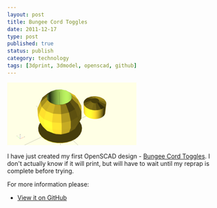 ```yaml
--- 
layout: post 
title: Bungee Cord Toggles
date: 2011-12-17
type: post 
published: true 
status: publish
category: technology
tags: [3dprint, 3dmodel, openscad, github]
---
```


<a href="/assets/toggle.png"><img src="/assets/toggle_300.png" class="image-right" alt="Bungee Cord Toggles"></a>

I have just created my first OpenSCAD design - 
[Bungee Cord Toggles](https://github.com/chrisjrob/toggle/blob/master/toggle-dbl.stl). I
don't actually know if it will print, but will have to wait until my
reprap is complete before trying.

<!--more-->

For more information please:

   * [View it on GitHub](https://github.com/chrisjrob/toggle)

